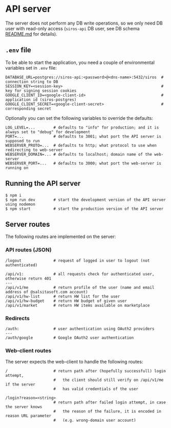 # API server

The server does not perform any DB write operations, so we only need DB user with read-only access
(`siros-api` DB user, see DB schema [README.md](../db-schema/README.md) for details).

## `.env` file

To be able to start the application, you need a couple of environmental variables set in `.env` file:

```
DATABASE_URL=postgres://siros-api:<password>@<dns-name>:5432/siros  # connection string to DB
SESSION_KEY=<session-key>                                           # key for signing session cookies
GOOGLE_CLIENT_ID=<google-client-id>                                 # application id (siros-postgres)
GOOGLE_CLIENT_SECRET=<google-client-secret>                         # corresponding secret
```

Optionally you can set the following variables to override the defaults:

```
LOG_LEVEL=...        # defaults to "info" for production; and it is always set to "debug" for development
PORT=...             # defaults to 3001; what port the API server is supposed to run
WEBSERVER_PROTO=...  # defaults to http; what protocol to use when redirecting to web-server
WEBSERVER_DOMAIN=... # defaults to localhost; domain name of the web-server
WEBSERVER_PORT=...   # defaults to 3000; what port the web-server is running on
```

## Running the API server

```
$ npm i
$ npm run dev        # start the development version of the API server using nodemon
$ npm start          # start the production version of the API server
```

## Server routes

The following routes are implemented on the server:

### API routes (JSON)
```
/logout              # request of logged in user to logout (not authenticated)

/api/v1:             # all requests check for authenticated user, otherwise return 401
---
/api/v1/me           # return profile of the user (name and email address of @salsitasoft.com account)
/api/v1/hw-list      # return HW list for the user
/api/v1/hw-budget    # return HW budget of given user
/api/v1/market       # return HW items available on marketplace
```

### Redirects

```
/auth:               # user authentication using OAuth2 providers
---
/auth/google         # Google OAuth2 user authentication
```

### Web-client routes

The server expects the web-client to handle the following routes:

```
/                    # return path after (hopefully successfull) login attempt,
                     #   the client should still verify on /api/v1/me if the server
                     #   has valid credentials of the user

/login?reason=<string>
                     # return path after failed login attempt, in case the server knows
                     #   the reason of the failure, it is encoded in reason URL parameter
                     #   (e.g. wrong-domain user account)
```
